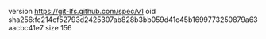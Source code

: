 version https://git-lfs.github.com/spec/v1
oid sha256:fc214cf52793d2425307ab828b3bb059d41c45b1699773250879a63aacbc41e7
size 156
